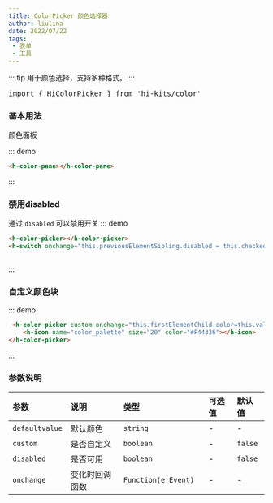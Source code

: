 ```yaml
---
title: ColorPicker 颜色选择器
author: liulina
date: 2022/07/22
tags:
 - 表单
 - 工具
---
```

::: tip
用于颜色选择，支持多种格式。
:::
<pre class="language-ts">
import { HiColorPicker } from 'hi-kits/color'
</pre>


### 基本用法

颜色面板

::: demo
```html
<h-color-pane></h-color-pane>

```
:::

### 禁用disabled 

通过 `disabled` 可以禁用开关
::: demo
```html
<h-color-picker></h-color-picker>
<h-switch onchange="this.previousElementSibling.disabled = this.checked"></h-switch>
                    
```
:::

### 自定义颜色块 


::: demo
```html
 <h-color-picker custom onchange="this.firstElementChild.color=this.value">
    <h-icon name="color_palette" size="20" color="#F44336"></h-icon>
</h-color-picker>

```
:::
### 参数说明

|参数|说明|类型|可选值|默认值
|:--|:--|:--|:-----|:---
| `defaultvalue`| 默认颜色 |  `string` | - | -
| `custom`| 是否自定义 |  `boolean` | - | `false`
| `disabled`| 是否可用 |  `boolean` | - | `false`
| `onchange`| 变化时回调函数	 |  `Function(e:Event)	` | - | -
